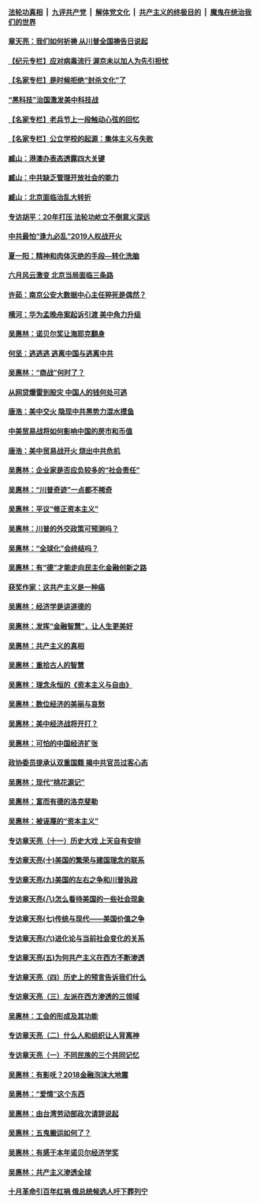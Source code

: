 ####  [法轮功真相](../../../../basic/blob/master/README.md?t=06210231) &nbsp;|&nbsp; [九评共产党](../../../../9ping.md/blob/master/README.md?t=06210231) &nbsp;|&nbsp; [解体党文化](../../../../jtdwh.md/blob/master/README.md?t=06210231)  &nbsp;|&nbsp; [共产主义的终极目的](../../../../gczydzjmd.md/blob/master/README.md?t=06210231) &nbsp;|&nbsp; [魔鬼在统治我们的世界](../../../../mgztzwmdsj.md/blob/master/README.md?t=06210231) 

#### [章天亮：我们如何祈祷 从川普全国祷告日说起](../pages/nsc423/n11944627.md?t=06210231) 

#### [【纪元专栏】应对病毒流行 渥京未以加人为先引担忧](../pages/nsc423/n11875714.md?t=06210231) 

#### [【名家专栏】是时候拒绝“封杀文化”了](../pages/nsc423/n11814093.md?t=06210231) 

#### [“黑科技”治国激发美中科技战](../pages/nsc423/n11638056.md?t=06210231) 

#### [【名家专栏】老兵节上一段触动心弦的回忆](../pages/nsc423/n11646016.md?t=06210231) 

#### [【名家专栏】公立学校的起源：集体主义与失败](../pages/nsc423/n11601833.md?t=06210231) 

#### [臧山：港澳办表态透露四大关键](../pages/nsc423/n11421628.md?t=06210231) 

#### [臧山：中共缺乏管理开放社会的能力](../pages/nsc423/n11407457.md?t=06210231) 

#### [臧山：北京面临治乱大转折](../pages/nsc423/n11406895.md?t=06210231) 

#### [专访胡平：20年打压 法轮功屹立不倒意义深远](../pages/nsc423/n11398800.md?t=06210231) 

#### [中共最怕“逢九必乱”2019人权战开火](../pages/nsc423/n11385248.md?t=06210231) 

#### [夏一阳：精神和肉体灭绝的手段—转化洗脑](../pages/nsc423/n11368250.md?t=06210231) 

#### [六月风云激变 北京当局面临三条路](../pages/nsc423/n11313668.md?t=06210231) 

#### [许茹：南京公安大数据中心主任猝死是偶然？](../pages/nsc423/n11064744.md?t=06210231) 

#### [横河：华为孟晚舟案起诉引渡 美中角力升级](../pages/nsc423/n11027230.md?t=06210231) 

#### [吴惠林：诺贝尔奖让海耶克翻身](../pages/nsc423/n10890049.md?t=06210231) 

#### [何坚：逃逃逃 逃离中国与逃离中共](../pages/nsc423/n10592891.md?t=06210231) 

#### [吴惠林：“商战”何时了？](../pages/nsc423/n10573558.md?t=06210231) 

#### [从网贷爆雷到股灾 中国人的钱何处可逃](../pages/nsc423/n10572800.md?t=06210231) 

#### [唐浩：美中交火 隐现中共黑势力混水摸鱼](../pages/nsc423/n10544040.md?t=06210231) 

#### [中美贸易战将如何影响中国的房市和币值](../pages/nsc423/n10543697.md?t=06210231) 

#### [唐浩：美中贸易战开火 烧出中共危机](../pages/nsc423/n10540126.md?t=06210231) 

#### [吴惠林：企业家是否应负较多的“社会责任”](../pages/nsc423/n10535022.md?t=06210231) 

#### [吴惠林：“川普奇迹”一点都不稀奇](../pages/nsc423/n10512808.md?t=06210231) 

#### [吴惠林：平议“修正资本主义”](../pages/nsc423/n10495724.md?t=06210231) 

#### [吴惠林：川普的外交政策可预测吗？](../pages/nsc423/n10462387.md?t=06210231) 

#### [吴惠林：“全球化”会终结吗？](../pages/nsc423/n10452838.md?t=06210231) 

#### [吴惠林：有“德”才能走向民主化金融创新之路](../pages/nsc423/n10432292.md?t=06210231) 

#### [获奖作家：这共产主义是一种癌](../pages/nsc423/n10431541.md?t=06210231) 

#### [吴惠林：经济学是讲道德的](../pages/nsc423/n10398014.md?t=06210231) 

#### [吴惠林：发挥“金融智慧”，让人生更美好](../pages/nsc423/n10375019.md?t=06210231) 

#### [吴惠林：共产主义的真相](../pages/nsc423/n10351394.md?t=06210231) 

#### [吴惠林：重拾古人的智慧](../pages/nsc423/n10337691.md?t=06210231) 

#### [吴惠林：理念永恒的《资本主义与自由》](../pages/nsc423/n10316274.md?t=06210231) 

#### [吴惠林：数位经济的美丽与哀愁](../pages/nsc423/n10292946.md?t=06210231) 

#### [吴惠林：美中经济战将开打？](../pages/nsc423/n10258825.md?t=06210231) 

#### [吴惠林：可怕的中国经济扩张](../pages/nsc423/n10219147.md?t=06210231) 

#### [政协委员提承认双重国籍 揭中共官员过客心态](../pages/nsc423/n10208809.md?t=06210231) 

#### [吴惠林：现代“桃花源记”](../pages/nsc423/n10185234.md?t=06210231) 

#### [吴惠林：富而有德的洛克斐勒](../pages/nsc423/n10142264.md?t=06210231) 

#### [吴惠林：被诬蔑的“资本主义”](../pages/nsc423/n10124816.md?t=06210231) 

#### [专访章天亮（十一）历史大戏 上天自有安排](../pages/nsc423/n10094905.md?t=06210231) 

#### [专访章天亮(十)美国的繁荣与建国理念的联系](../pages/nsc423/n10094899.md?t=06210231) 

#### [专访章天亮(九)美国的左右之争和川普执政](../pages/nsc423/n10094889.md?t=06210231) 

#### [专访章天亮(八)怎么看待美国的一些社会现象](../pages/nsc423/n10094857.md?t=06210231) 

#### [专访章天亮(七)传统与现代——美国价值之争](../pages/nsc423/n10093140.md?t=06210231) 

#### [专访章天亮(六)进化论与当前社会变化的关系](../pages/nsc423/n10092036.md?t=06210231) 

#### [专访章天亮(五)为何共产主义在西方不断渗透](../pages/nsc423/n10083620.md?t=06210231) 

#### [专访章天亮（四）历史上的预言告诉我们什么](../pages/nsc423/n10083606.md?t=06210231) 

#### [专访章天亮（三）左派在西方渗透的三领域](../pages/nsc423/n10081115.md?t=06210231) 

#### [吴惠林：工会的形成及其功能](../pages/nsc423/n10080633.md?t=06210231) 

#### [专访章天亮（二）什么人和组织让人背离神](../pages/nsc423/n10076637.md?t=06210231) 

#### [专访章天亮（一）不同民族的三个共同记忆](../pages/nsc423/n10074188.md?t=06210231) 

#### [吴惠林：有影呒？2018金融泡沫大地震](../pages/nsc423/n10040534.md?t=06210231) 

#### [吴惠林：“爱情”这个东西](../pages/nsc423/n10019423.md?t=06210231) 

#### [吴惠林：由台湾劳动部政次请辞说起](../pages/nsc423/n9979679.md?t=06210231) 

#### [吴惠林：五鬼搬运如何了？](../pages/nsc423/n9925338.md?t=06210231) 

#### [吴惠林：有感于本年诺贝尔经济学奖](../pages/nsc423/n9871883.md?t=06210231) 

#### [吴惠林：共产主义渗透全球](../pages/nsc423/n9812748.md?t=06210231) 

#### [十月革命引百年红祸 俄总统候选人吁下葬列宁](../pages/nsc423/n9810182.md?t=06210231) 

